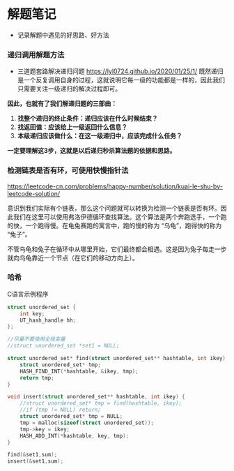 # 解题笔记
* 记录解题中遇见的好思路、好方法

### 递归调用解题方法
* 三道题套路解决递归问题
https://lyl0724.github.io/2020/01/25/1/
既然递归是一个反复调用自身的过程，这就说明它每一级的功能都是一样的，因此我们只需要关注一级递归的解决过程即可。

**因此，也就有了我们解递归题的三部曲：**

1. **找整个递归的终止条件：递归应该在什么时候结束？**
2. **找返回值：应该给上一级返回什么信息？**
3. **本级递归应该做什么：在这一级递归中，应该完成什么任务？**

**一定要理解这3步，这就是以后递归秒杀算法题的依据和思路。**

### 检测链表是否有环，可使用快慢指针法
https://leetcode-cn.com/problems/happy-number/solution/kuai-le-shu-by-leetcode-solution/

意识到我们实际有个链表，那么这个问题就可以转换为检测一个链表是否有环。因此我们在这里可以使用弗洛伊德循环查找算法。这个算法是两个奔跑选手，一个跑的快，一个跑得慢。在龟兔赛跑的寓言中，跑的慢的称为 “乌龟”，跑得快的称为 “兔子”。

不管乌龟和兔子在循环中从哪里开始，它们最终都会相遇。这是因为兔子每走一步就向乌龟靠近一个节点（在它们的移动方向上）。

### 哈希
C语言示例程序
```c
struct unordered_set {
    int key;
    UT_hash_handle hh;
};

//尽量不要使用全局变量
//struct unordered_set *set1 = NULL;

struct unordered_set* find(struct unordered_set** hashtable, int ikey) {
    struct unordered_set* tmp;
    HASH_FIND_INT(*hashtable, &ikey, tmp);
    return tmp;
}

void insert(struct unordered_set** hashtable, int ikey) {
    //struct unordered_set* tmp = find(hashtable, ikey);
    //if (tmp != NULL) return;
    struct unordered_set* tmp = NULL;
    tmp = malloc(sizeof(struct unordered_set));
    tmp->key = ikey;
    HASH_ADD_INT(*hashtable, key, tmp);
}

find(&set1,sum);
insert(&set1,sum);
```